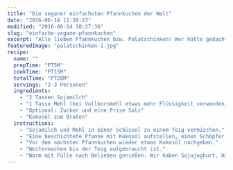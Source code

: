 ```yaml
---
title: "Die veganer einfachsten Pfannkuchen der Welt"
date: "2016-06-14 11:39:23"
modified: "2016-06-14 18:27:36"
slug: "einfache-vegane-pfannkuchen"
excerpt: "Alle lieben Pfannkuchen bzw. Palatschinken! Wer hätte gedacht, dass sie vegan noch einfacher sind? "
featuredImage: "palatschinken-1.jpg"
recipe:
  name: ""
  prepTime: "PT5M"
  cookTime: "PT15M"
  totalTime: "PT20M"
  servings: "2-3 Personen"
  ingredients:
    - "2 Tassen Sojamilch"
    - "1 Tasse Mehl (bei Vollkornmehl etwas mehr Flüssigkeit verwenden)"
    - "Optional: Zucker und eine Prise Salz"
    - "Kokosöl zum Braten"
  instructions:
    - "Sojamilch und Mehl in einer Schüssel zu einem Teig vermischen."
    - "Eine beschichtete Pfanne mit Kokosöl aufstellen, einen Schöpfer Teig hingeben und verlaufen lassen. Beidseitig goldbraun braten."
    - "Vor dem nächsten Pfannkuchen wieder etwas Kokosöl nachgeben."
    - "Weitermachen bis der Teig aufgebraucht ist."
    - "Warm mit Fülle nach Belieben genießen. Wir haben Sojajoghurt, Himbeersauce und Schoko hinein."
---
```


